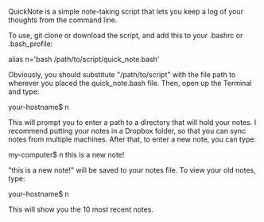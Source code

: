 QuickNote is a simple note-taking script that lets you keep a log of your thoughts from the command line. 

To use, git clone or download the script, and add this to your .bashrc or .bash_profile:

alias n='bash /path/to/script/quick_note.bash'

Obviously, you should substitute "/path/to/script" with the file path to wherever you placed the quick_note.bash file. Then, open up the Terminal and type:

your-hostname$ n

This will prompt you to enter a path to a directory that will hold your notes. I recommend putting your notes in a Dropbox folder, so that you can sync notes from multiple machines. After that, to enter a new note, you can type:

my-computer$ n this is a new note! 

"this is a new note!" will be saved to your notes file. To view your old notes, type:

your-hostname$ n

This will show you the 10 most recent notes. 

 
